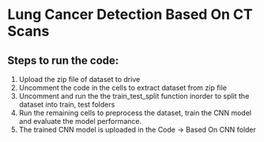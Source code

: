 # Lung Cancer Detection Based On CT Scans
## Steps to run the code:
1. Upload the zip file of dataset to drive
2. Uncomment the code in the cells to extract dataset from zip file
3. Uncomment and run the the train_test_split function inorder to split the dataset into train, test folders 
4. Run the remaining cells to preprocess the dataset, train the CNN model and evaluate the model performance.
5. The trained CNN model is uploaded in the Code -> Based On CNN folder

